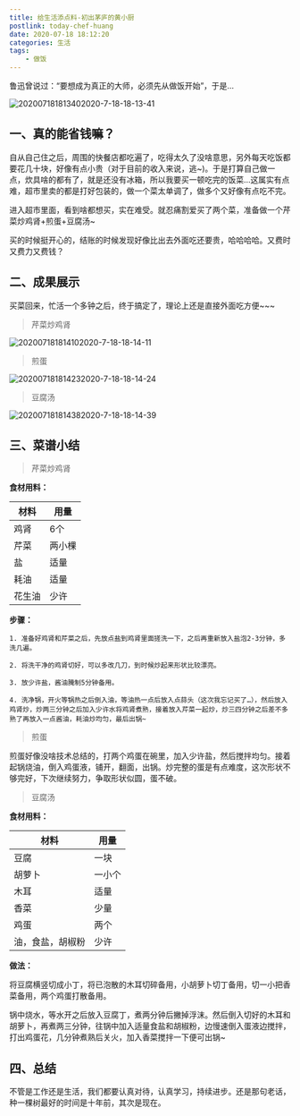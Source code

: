 ```yaml
---
title: 给生活添点料-初出茅庐的黄小厨
postlink: today-chef-huang
date: 2020-07-18 18:12:20
categories: 生活
tags: 
    - 做饭
---
```

鲁迅曾说过：“要想成为真正的大师，必须先从做饭开始”，于是…

<!--more-->

![202007181813402020-7-18-18-13-41](https://file.hjxlog.com/blog/images/202007181813402020-7-18-18-13-41)

## 一、真的能省钱嘛？

自从自己住之后，周围的快餐店都吃遍了，吃得太久了没啥意思，另外每天吃饭都要花几十块，好像有点小贵（对于目前的收入来说，逃~)。于是打算自己做一点，炊具啥的都有了，就是还没有冰箱，所以我要买一顿吃完的饭菜…这属实有点难，超市里卖的都是打好包装的，做一个菜太单调了，做多个又好像有点吃不完。

进入超市里面，看到啥都想买，实在难受。就忍痛割爱买了两个菜，准备做一个芹菜炒鸡肾+煎蛋+豆腐汤~

买的时候挺开心的，结账的时候发现好像比出去外面吃还要贵，哈哈哈哈。又费时又费力又费钱？

## 二、成果展示

买菜回来，忙活一个多钟之后，终于搞定了，理论上还是直接外面吃方便~~~

> 芹菜炒鸡肾

![202007181814102020-7-18-18-14-11](https://file.hjxlog.com/blog/images/202007181814102020-7-18-18-14-11)

> 煎蛋

![202007181814232020-7-18-18-14-24](https://file.hjxlog.com/blog/images/202007181814232020-7-18-18-14-24)

> 豆腐汤

![202007181814382020-7-18-18-14-39](https://file.hjxlog.com/blog/images/202007181814382020-7-18-18-14-39)

## 三、菜谱小结

> 芹菜炒鸡肾

**食材用料：**

| 材料  | 用量  | 
|-----|-----|
| 鸡肾  | 6个  |   
| 芹菜  | 两小棵 |   
| 盐   | 适量  |   
| 耗油  | 适量  |   
| 花生油 | 少许  |  

**步骤：**

	1. 准备好鸡肾和芹菜之后，先放点盐到鸡肾里面搓洗一下，之后再重新放入盐泡2-3分钟，多洗几遍。

	2. 将洗干净的鸡肾切好，可以多改几刀，到时候炒起来形状比较漂亮。

	3. 放少许盐，酱油腌制5分钟备用。

	4. 洗净锅，开火等锅热之后倒入油，等油热一点后放入点蒜头（这次我忘记买了…），然后放入鸡肾炒，炒两三分钟之后加入少许水将鸡肾煮熟，接着放入芹菜一起炒，炒三四分钟之后差不多熟了再放入一点酱油，耗油炒均匀，最后出锅~

> 煎蛋

煎蛋好像没啥技术总结的，打两个鸡蛋在碗里，加入少许盐，然后搅拌均匀。接着起锅烧油，倒入鸡蛋液，铺开，翻面，出锅。炒完整的蛋是有点难度，这次形状不够完好，下次继续努力，争取形状似圆，蛋不破。

> 豆腐汤

**食材用料：**

| 材料       | 用量  |
|----------|-----|
| 豆腐       | 一块  |
| 胡萝卜      | 一小个 |
| 木耳       | 适量  |
| 香菜       | 少量  |
| 鸡蛋       | 两个  |
| 油，食盐，胡椒粉 | 少许  |


**做法：**

将豆腐横竖切成小丁，将已泡散的木耳切碎备用，小胡萝卜切丁备用，切一小把香菜备用，两个鸡蛋打散备用。

锅中烧水，等水开之后放入豆腐丁，煮两分钟后撇掉浮沫。然后倒入切好的木耳和胡萝卜，再煮两三分钟，往锅中加入适量食盐和胡椒粉，边慢速倒入蛋液边搅拌，打出鸡蛋花，几分钟煮熟后关火，加入香菜搅拌一下便可出锅~

## 四、总结

不管是工作还是生活，我们都要认真对待，认真学习，持续进步。还是那句老话，种一棵树最好的时间是十年前，其次是现在。